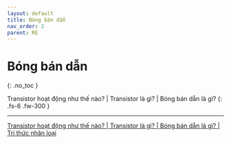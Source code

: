 ```yaml
---
layout: default
title: Bóng bán dẫn
nav_order: 2
parent: RE
---
```


# Bóng bán dẫn
{: .no_toc }

Transistor hoạt động như thế nào? \| Transistor là gì? \| Bóng bán dẫn là gì?
{: .fs-6 .fw-300 }

---


[Transistor hoạt động như thế nào? \| Transistor là gì? \| Bóng bán dẫn là gì? \| Tri thức nhân loại](https://youtu.be/5M6wclkmJ28)
